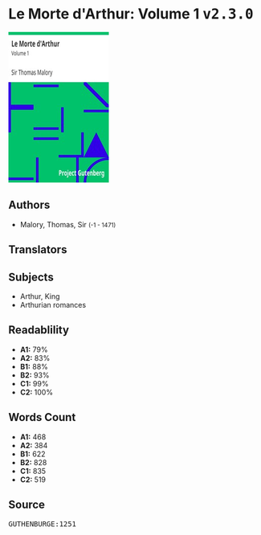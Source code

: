 # Le Morte d'Arthur: Volume 1 <kbd>v2.3.0</kbd>

![](./cover.medium.jpg "")

## Authors


 - Malory, Thomas, Sir <small>(-1 - 1471)</small>

## Translators



## Subjects


 - Arthur, King
 - Arthurian romances

## Readablility


 - **A1:** 79%
 - **A2:** 83%
 - **B1:** 88%
 - **B2:** 93%
 - **C1:** 99%
 - **C2:** 100%

## Words Count


 - **A1:** 468
 - **A2:** 384
 - **B1:** 622
 - **B2:** 828
 - **C1:** 835
 - **C2:** 519

## Source


<kbd>GUTHENBURGE:1251</kbd>
